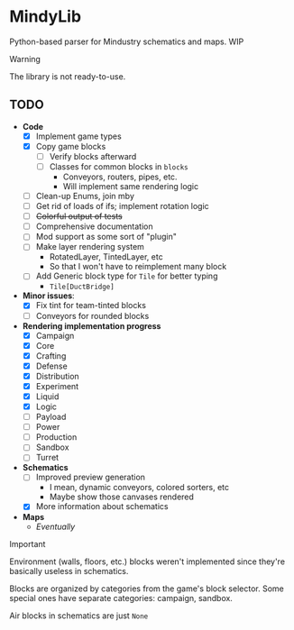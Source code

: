 # MindyLib

Python-based parser for Mindustry schematics and maps. WIP

> [!WARNING]
> The library is not ready-to-use.

## TODO

* **Code**
  * [x] Implement game types
  * [x] Copy game blocks
    * [ ] Verify blocks afterward
    * [ ] Classes for common blocks in `blocks`
      * Conveyors, routers, pipes, etc.
      * Will implement same rendering logic
  * [ ] Clean-up Enums, join mby
  * [ ] Get rid of loads of ifs; implement rotation logic
  * [ ] ~~Colorful output of tests~~
  * [ ] Comprehensive documentation
  * [ ] Mod support as some sort of "plugin"
  * [ ] Make layer rendering system
    * RotatedLayer, TintedLayer, etc
    * So that I won't have to reimplement many block
  * [ ] Add Generic block type for `Tile` for better typing
    * `Tile[DuctBridge]`

* **Minor issues**:
  * [x] Fix tint for team-tinted blocks
  * [ ] Conveyors for rounded blocks 

* **Rendering implementation progress**
  * [x] Campaign
  * [x] Core
  * [x] Crafting
  * [x] Defense
  * [x] Distribution
  * [x] Experiment
  * [x] Liquid
  * [x] Logic
  * [ ] Payload
  * [ ] Power
  * [ ] Production
  * [ ] Sandbox
  * [ ] Turret

* **Schematics**
  * [ ] Improved preview generation
    * I mean, dynamic conveyors, colored sorters, etc
    * Maybe show those canvases rendered
  * [x] More information about schematics

* **Maps**
  * *Eventually*

> [!IMPORTANT]
> Environment (walls, floors, etc.) blocks weren't implemented since they're basically useless in schematics.
>
> Blocks are organized by categories from the game's block selector.
> Some special ones have separate categories: campaign, sandbox.
>
> Air blocks in schematics are just `None`
